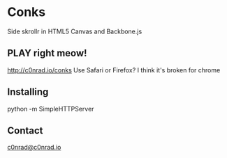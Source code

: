 # Conks

Side skrollr in HTML5 Canvas and Backbone.js

## PLAY right meow!

http://c0nrad.io/conks
Use Safari or Firefox? I think it's broken for chrome

## Installing

python -m SimpleHTTPServer

## Contact

c0nrad@c0nrad.io
